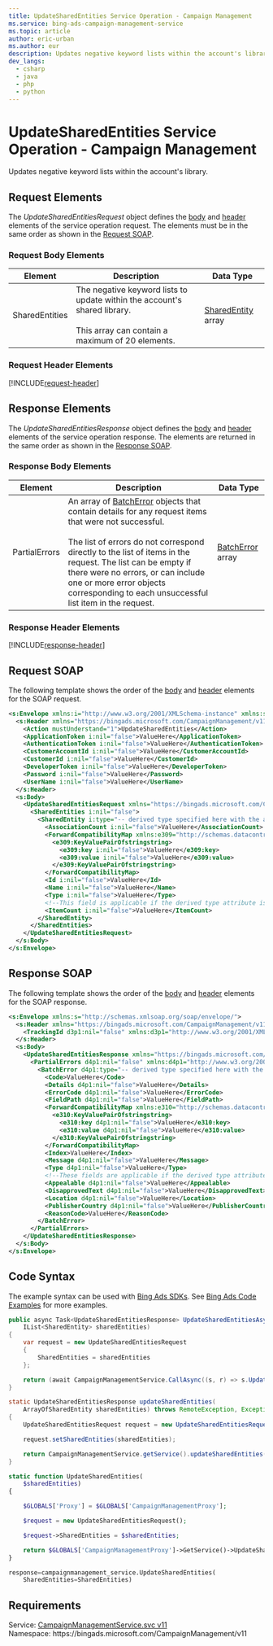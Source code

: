 ```yaml
---
title: UpdateSharedEntities Service Operation - Campaign Management
ms.service: bing-ads-campaign-management-service
ms.topic: article
author: eric-urban
ms.author: eur
description: Updates negative keyword lists within the account's library.
dev_langs: 
  - csharp
  - java
  - php
  - python
---
```

# UpdateSharedEntities Service Operation - Campaign Management
Updates negative keyword lists within the account's library.

## <a name="request"></a>Request Elements
The *UpdateSharedEntitiesRequest* object defines the [body](#request-body) and [header](#request-header) elements of the service operation request. The elements must be in the same order as shown in the [Request SOAP](#request-soap). 

### <a name="request-body"></a>Request Body Elements


|Element|Description|Data Type|
|-----------|---------------|-------------|
|<a name="sharedentities"></a>SharedEntities|The negative keyword lists to update within the account's shared library.<br /><br />This array can contain a maximum of 20 elements.|[SharedEntity](sharedentity.md) array|

### <a name="request-header"></a>Request Header Elements
[!INCLUDE[request-header](./includes/request-header.md)]

## <a name="response"></a>Response Elements
The *UpdateSharedEntitiesResponse* object defines the [body](#response-body) and [header](#response-header) elements of the service operation response. The elements are returned in the same order as shown in the [Response SOAP](#response-soap).

### <a name="response-body"></a>Response Body Elements


|Element|Description|Data Type|
|-----------|---------------|-------------|
|<a name="partialerrors"></a>PartialErrors|An array of [BatchError](batcherror.md) objects that contain details for any request items that were not successful.<br /><br />The list of errors do not correspond directly to the list of items in the request. The list can be empty if there were no errors, or can include one or more error objects corresponding to each unsuccessful list item in the request.|[BatchError](batcherror.md) array|

### <a name="response-header"></a>Response Header Elements
[!INCLUDE[response-header](./includes/response-header.md)]

## <a name="request-soap"></a>Request SOAP
The following template shows the order of the [body](#request-body) and [header](#request-header) elements for the SOAP request.

```xml
<s:Envelope xmlns:i="http://www.w3.org/2001/XMLSchema-instance" xmlns:s="http://schemas.xmlsoap.org/soap/envelope/">
  <s:Header xmlns="https://bingads.microsoft.com/CampaignManagement/v11">
    <Action mustUnderstand="1">UpdateSharedEntities</Action>
    <ApplicationToken i:nil="false">ValueHere</ApplicationToken>
    <AuthenticationToken i:nil="false">ValueHere</AuthenticationToken>
    <CustomerAccountId i:nil="false">ValueHere</CustomerAccountId>
    <CustomerId i:nil="false">ValueHere</CustomerId>
    <DeveloperToken i:nil="false">ValueHere</DeveloperToken>
    <Password i:nil="false">ValueHere</Password>
    <UserName i:nil="false">ValueHere</UserName>
  </s:Header>
  <s:Body>
    <UpdateSharedEntitiesRequest xmlns="https://bingads.microsoft.com/CampaignManagement/v11">
      <SharedEntities i:nil="false">
        <SharedEntity i:type="-- derived type specified here with the appropriate prefix --">
          <AssociationCount i:nil="false">ValueHere</AssociationCount>
          <ForwardCompatibilityMap xmlns:e309="http://schemas.datacontract.org/2004/07/System.Collections.Generic" i:nil="false">
            <e309:KeyValuePairOfstringstring>
              <e309:key i:nil="false">ValueHere</e309:key>
              <e309:value i:nil="false">ValueHere</e309:value>
            </e309:KeyValuePairOfstringstring>
          </ForwardCompatibilityMap>
          <Id i:nil="false">ValueHere</Id>
          <Name i:nil="false">ValueHere</Name>
          <Type i:nil="false">ValueHere</Type>
          <!--This field is applicable if the derived type attribute is set to SharedList-->
          <ItemCount i:nil="false">ValueHere</ItemCount>
        </SharedEntity>
      </SharedEntities>
    </UpdateSharedEntitiesRequest>
  </s:Body>
</s:Envelope>
```

## <a name="response-soap"></a>Response SOAP
The following template shows the order of the [body](#response-body) and [header](#response-header) elements for the SOAP response.

```xml
<s:Envelope xmlns:s="http://schemas.xmlsoap.org/soap/envelope/">
  <s:Header xmlns="https://bingads.microsoft.com/CampaignManagement/v11">
    <TrackingId d3p1:nil="false" xmlns:d3p1="http://www.w3.org/2001/XMLSchema-instance">ValueHere</TrackingId>
  </s:Header>
  <s:Body>
    <UpdateSharedEntitiesResponse xmlns="https://bingads.microsoft.com/CampaignManagement/v11">
      <PartialErrors d4p1:nil="false" xmlns:d4p1="http://www.w3.org/2001/XMLSchema-instance">
        <BatchError d4p1:type="-- derived type specified here with the appropriate prefix --">
          <Code>ValueHere</Code>
          <Details d4p1:nil="false">ValueHere</Details>
          <ErrorCode d4p1:nil="false">ValueHere</ErrorCode>
          <FieldPath d4p1:nil="false">ValueHere</FieldPath>
          <ForwardCompatibilityMap xmlns:e310="http://schemas.datacontract.org/2004/07/System.Collections.Generic" d4p1:nil="false">
            <e310:KeyValuePairOfstringstring>
              <e310:key d4p1:nil="false">ValueHere</e310:key>
              <e310:value d4p1:nil="false">ValueHere</e310:value>
            </e310:KeyValuePairOfstringstring>
          </ForwardCompatibilityMap>
          <Index>ValueHere</Index>
          <Message d4p1:nil="false">ValueHere</Message>
          <Type d4p1:nil="false">ValueHere</Type>
          <!--These fields are applicable if the derived type attribute is set to EditorialError-->
          <Appealable d4p1:nil="false">ValueHere</Appealable>
          <DisapprovedText d4p1:nil="false">ValueHere</DisapprovedText>
          <Location d4p1:nil="false">ValueHere</Location>
          <PublisherCountry d4p1:nil="false">ValueHere</PublisherCountry>
          <ReasonCode>ValueHere</ReasonCode>
        </BatchError>
      </PartialErrors>
    </UpdateSharedEntitiesResponse>
  </s:Body>
</s:Envelope>
```

## <a name="example"></a>Code Syntax
The example syntax can be used with [Bing Ads SDKs](../guides/client-libraries.md). See [Bing Ads Code Examples](../guides/code-examples.md) for more examples.
```csharp
public async Task<UpdateSharedEntitiesResponse> UpdateSharedEntitiesAsync(
    IList<SharedEntity> sharedEntities)
{
    var request = new UpdateSharedEntitiesRequest
    {
        SharedEntities = sharedEntities
    };

    return (await CampaignManagementService.CallAsync((s, r) => s.UpdateSharedEntitiesAsync(r), request));
}
```
```java
static UpdateSharedEntitiesResponse updateSharedEntities(
    ArrayOfSharedEntity sharedEntities) throws RemoteException, Exception
{
    UpdateSharedEntitiesRequest request = new UpdateSharedEntitiesRequest();

    request.setSharedEntities(sharedEntities);

    return CampaignManagementService.getService().updateSharedEntities(request);
}
```
```php
static function UpdateSharedEntities(
    $sharedEntities)
{

    $GLOBALS['Proxy'] = $GLOBALS['CampaignManagementProxy'];

    $request = new UpdateSharedEntitiesRequest();

    $request->SharedEntities = $sharedEntities;

    return $GLOBALS['CampaignManagementProxy']->GetService()->UpdateSharedEntities($request);
}
```
```python
response=campaignmanagement_service.UpdateSharedEntities(
    SharedEntities=SharedEntities)
```

## Requirements
Service: [CampaignManagementService.svc v11](https://campaign.api.bingads.microsoft.com/Api/Advertiser/CampaignManagement/v11/CampaignManagementService.svc)  
Namespace: https\://bingads.microsoft.com/CampaignManagement/v11  

